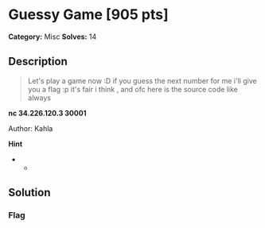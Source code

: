 # Guessy Game [905 pts]

**Category:** Misc
**Solves:** 14

## Description
>Let's play a game now :D if you guess the next number for me i'll give you a flag :p it's fair i think , and ofc here is the source code like always

<b> nc 34.226.120.3 30001 </b>

Author: Kahla

**Hint**
* -

## Solution

### Flag

